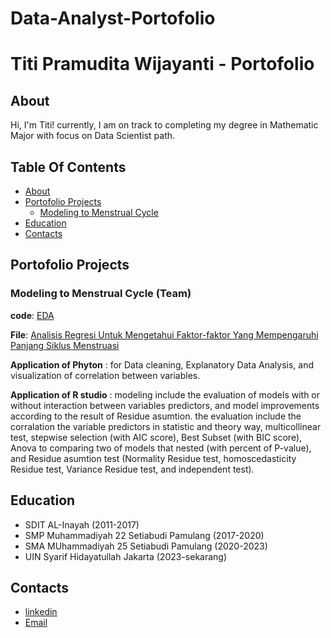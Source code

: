 # Data-Analyst-Portofolio
# Titi Pramudita Wijayanti - Portofolio
## About 
Hi, I'm Titi! currently, I am on track to completing my degree in  Mathematic Major with focus on Data Scientist path.


## Table Of Contents
- [About](https://github.com/TiPramudita/Data-Analyst-Portofolio/blob/main/README.md#about)
- [Portofolio Projects](https://github.com/TiPramudita/Data-Analyst-Portofolio/blob/main/README.md#portofolio-projects)
  - [Modeling to Menstrual Cycle](https://github.com/TiPramudita/Data-Analyst-Portofolio/blob/main/README.md#modeling-to-menstrual-cycle-team)
- [Education](https://github.com/TiPramudita/Data-Analyst-Portofolio/blob/main/README.md#education)
- [Contacts](https://github.com/TiPramudita/Data-Analyst-Portofolio/blob/main/README.md#contacts)
## Portofolio Projects
### Modeling to Menstrual Cycle (Team)
**code**: [EDA](https://colab.research.google.com/drive/1t7I2RUGd9xxjkbuQkflza58tchSg6gD2?usp=sharing)

**File**: [Analisis Regresi Untuk Mengetahui Faktor-faktor Yang Mempengaruhi Panjang Siklus Menstruasi](https://drive.google.com/file/d/1FCZCPshec6v2hfPhZp0aSiu5QGEVRO5O/view?usp=sharing)

**Application of Phyton** : for Data cleaning, Explanatory Data Analysis, and visualization of correlation between variables.

**Application of R studio** : modeling include the evaluation of models with or without interaction between variables predictors, and model improvements according to the result of Residue asumtion. the evaluation include the corralation the variable predictors in statistic and theory way, multicollinear test, stepwise selection (with AIC score), Best Subset (with BIC score), Anova to comparing two of models that nested (with percent of P-value), and Residue asumtion test (Normality Residue test, homoscedasticity Residue test, Variance Residue test, and independent test). 



## Education
- SDIT AL-Inayah (2011-2017)
- SMP Muhammadiyah 22 Setiabudi Pamulang (2017-2020)
- SMA MUhammadiyah 25 Setiabudi Pamulang (2020-2023)
- UIN Syarif Hidayatullah Jakarta (2023-sekarang)
## Contacts 
- [linkedin](https://www.linkedin.com/in/titi-pramudita-wijayanti-73aa07287/)
- [Email](titipramuditaw235@gmail.com)
